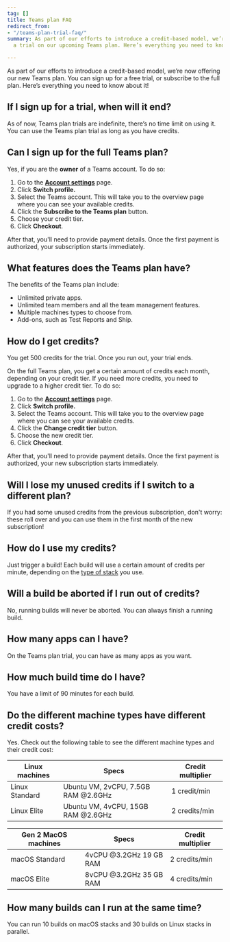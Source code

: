 ```yaml
---
tag: []
title: Teams plan FAQ
redirect_from:
- "/teams-plan-trial-faq/"
summary: As part of our efforts to introduce a credit-based model, we’re now offering
  a trial on our upcoming Teams plan. Here’s everything you need to know about it!

---
```

As part of our efforts to introduce a credit-based model, we’re now offering our new Teams plan. You can sign up for a free trial, or subscribe to the full plan. Here’s everything you need to know about it!

## If I sign up for a trial, when will it end?

As of now, Teams plan trials are indefinite, there’s no time limit on using it. You can use the Teams plan trial as long as you have credits.

## Can I sign up for the full Teams plan?

Yes, if you are the **owner** of a Teams account. To do so:

1. Go to the [**Account settings**](https://app.bitrise.io/me/profile#/overview) page.
2. Click **Switch profile.**
3. Select the Teams account. This will take you to the overview page where you can see your available credits.
4. Click the **Subscribe to the Teams plan** button.
5. Choose your credit tier.
6. Click **Checkout**.

After that, you'll need to provide payment details. Once the first payment is authorized, your subscription starts immediately.

## What features does the Teams plan have?

The benefits of the Teams plan include:

* Unlimited private apps.
* Unlimited team members and all the team management features.
* Multiple machines types to choose from.
* Add-ons, such as Test Reports and Ship.

## How do I get credits?

You get 500 credits for the trial. Once you run out, your trial ends.

On the full Teams plan, you get a certain amount of credits each month, depending on your credit tier. If you need more credits, you need to upgrade to a higher credit tier. To do so:

1. Go to the [**Account settings**](https://app.bitrise.io/me/profile#/overview) page.
2. Click **Switch profile.**
3. Select the Teams account. This will take you to the overview page where you can see your available credits.
4. Click the **Change credit tier** button.
5. Choose the new credit tier.
6. Click **Checkout**.

After that, you'll need to provide payment details. Once the first payment is authorized, your new subscription starts immediately.

## Will I lose my unused credits if I switch to a different plan?

If you had some unused credits from the previous subscription, don't worry: these roll over and you can use them in the first month of the new subscription!

## How do I use my credits?

Just trigger a build! Each build will use a certain amount of credits per minute, depending on the [type of stack](/team-management/teams-plan-faq/#do-the-different-machine-types-have-different-credit-costs) you use.

## Will a build be aborted if I run out of credits?

No, running builds will never be aborted. You can always finish a running build.

## How many apps can I have?

On the Teams plan trial, you can have as many apps as you want.

## How much build time do I have?

You have a limit of 90 minutes for each build.

## Do the different machine types have different credit costs?

Yes. Check out the following table to see the different machine types and their credit cost:

| Linux machines | Specs | Credit multiplier |
| --- | --- | --- |
| Linux Standard | Ubuntu VM, 2vCPU, 7.5GB RAM @2.6GHz | 1 credit/min |
| Linux Elite | Ubuntu VM, 4vCPU, 15GB RAM @2.6GHz | 2 credits/min |

| Gen 2 MacOS machines | Specs | Credit multiplier |
| --- | --- | --- |
| macOS Standard | 4vCPU @3.2GHz 19 GB RAM | 2 credits/min |
| macOS Elite | 8vCPU @3.2GHz 35 GB RAM | 4 credits/min |

## How many builds can I run at the same time?

You can run 10 builds on macOS stacks and 30 builds on Linux stacks in parallel.
